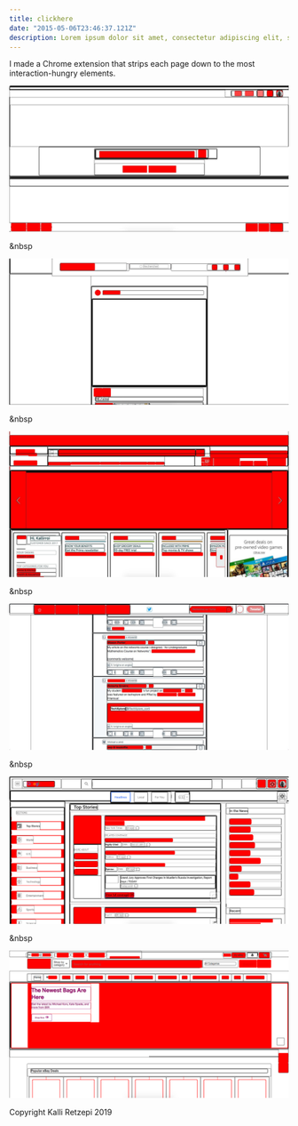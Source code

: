 ```yaml
---
title: clickhere
date: "2015-05-06T23:46:37.121Z"
description: Lorem ipsum dolor sit amet, consectetur adipiscing elit, sed do eiusmod tempor incididunt ut labore et dolore magna aliqua. 
---
```



I made a Chrome extension that strips each page down to the most interaction-hungry elements.

![altcaption](google.jpg)

&nbsp

![altcaption](insta.jpg)

&nbsp

![altcaption](amazon.jpg)

&nbsp

![altcaption](twitter.jpg)

&nbsp

![altcaption](googlenews.png)

&nbsp

![altcaption](ebay.png)


<span class="caption">Copyright Kalli Retzepi 2019</span>
